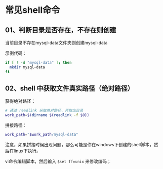 # 常见shell命令

## 01、判断目录是否存在，不存在则创建

当前目录不存在mysql-data文件夹则创建mysql-data

示例代码：

```bash
if [ ! -d "mysql-data" ]; then
  mkdir mysql-data
fi
```

## 02、shell 中获取文件真实路径（绝对路径）

获得绝对路径：

```bash
# 通过 readlink 获取绝对路径，再取出目录
work_path=$(dirname $(readlink -f $0))
```

拼接路径：

```bash
work_path="$work_path/mysql-data"
```

注意，如果拼接时候出现问题，那么可能是你在windows下创建的shell脚本，然后在linux下执行。

vi命令编辑脚本，然后输入 ``$set ff=unix`` 来修改编码；